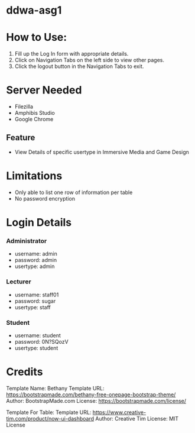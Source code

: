 # ddwa-asg1

# How to Use:
1. Fill up the Log In form with appropriate details.
2. Click on Navigation Tabs on the left side to view other pages.
3. Click the logout button in the Navigation Tabs to exit.

# Server Needed
- Filezilla
- Amphibis Studio
- Google Chrome

## Feature
- View Details of specific usertype in Immersive Media and Game Design

# Limitations 
- Only able to list one row of information per table
- No password encryption

# Login Details 

### Administrator
- username: admin
- password: admin
- usertype: admin

### Lecturer
- username: staff01
- password: sugar
- usertype: staff

### Student
- username: student
- password: 0N?SQozV
- usertype: student

# Credits

Template Name: Bethany
Template URL: https://bootstrapmade.com/bethany-free-onepage-bootstrap-theme/
Author: BootstrapMade.com
License: https://bootstrapmade.com/license/

Template For Table:
Template URL: https://www.creative-tim.com/product/now-ui-dashboard
Author: Creative Tim
License: MIT License


